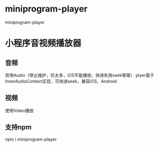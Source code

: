 # miniprogram-player
miniprogram-player

# 小程序音视频播放器

## 音频
弃用Audio（停止维护，坑太多，iOS不能播放，快进失效seek等等）
plyer基于InnerAudioContext实现，可快进seek，兼容iOS、Android

## 视频
使用Video播放

## 支持npm
npm i miniprogram-player
